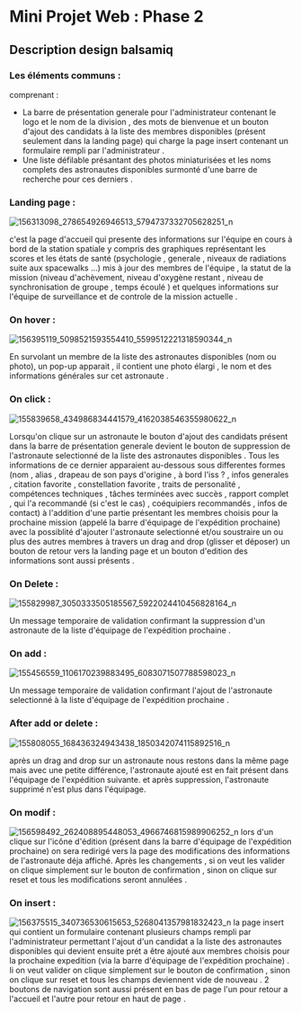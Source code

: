 # Mini Projet Web : Phase 2
## Description design balsamiq 

### Les éléments communs :

comprenant :<br>
*   La barre de présentation generale pour l'administrateur contenant le logo et le nom de la division , des mots de bienvenue et un bouton d'ajout des candidats à la liste des membres disponibles (présent seulement dans la landing page) qui charge la page insert contenant un formulaire rempli par l'administrateur .
*  Une liste défilable présantant des photos miniaturisées et les noms complets des astronautes disponibles surmonté d'une barre de recherche pour ces derniers . <br>


### Landing page :

![156313098_278654926946513_5794737332705628251_n](https://user-images.githubusercontent.com/78099799/109582480-8bc29880-7afe-11eb-9e8b-66f1b6521e5f.png)


c'est la page d'accueil qui presente des informations sur l'équipe en cours à bord de la station spatiale y compris des graphiques représentant les scores et les états de santé (psychologie , generale , niveaux de radiations suite aux spacewalks ...) mis à jour des membres de l'équipe , la statut de la mission (niveau d'achèvement, niveau d'oxygène restant , niveau de synchronisation de groupe , temps écoulé ) et quelques informations sur l'équipe de surveillance et de controle de la mission actuelle .


### On hover :

![156395119_5098521593554410_5599512221318590344_n](https://user-images.githubusercontent.com/78099799/109582570-ab59c100-7afe-11eb-9a6b-b7c496291654.png)


En survolant un membre de la liste des astronautes disponibles (nom ou photo), un pop-up apparait , il contient une photo élargi , le nom et des informations générales sur cet astronaute .

### On click :

![155839658_434986834441579_4162038546355980622_n](https://user-images.githubusercontent.com/78099799/109582604-bca2cd80-7afe-11eb-9afe-e445f42b3b93.png)

Lorsqu'on clique sur un astronaute le bouton d'ajout des candidats présent dans la barre de présentation generale devient le bouton de suppression de l'astronaute selectionné de la liste des astronautes disponibles . Tous les informations de ce dernier apparaient au-dessous sous differentes formes (nom , alias , drapeau de son pays d'origine , à bord l'iss ? , infos generales , citation favorite , constellation favorite , traits de personalité , compétences techniques , tâches terminées avec succès , rapport complet , qui l'a recommandé (si c'est le cas) , coéquipiers recommandés , infos de contact) à l'addition d'une partie présentant les membres choisis pour la prochaine mission (appelé la barre d'équipage de l'expédition prochaine) avec la possiblité d'ajouter l'astronaute selectionné et/ou soustraire un ou plus des autres membres à travers un drag and drop (glisser et déposer) un bouton de retour vers la landing page et un bouton d'edition des informations sont aussi présents .

### On Delete :
![155829987_3050333505185567_5922024410456828164_n](https://user-images.githubusercontent.com/78099799/109582676-da703280-7afe-11eb-98e2-131a6d88c2da.png)

Un message temporaire de validation confirmant la suppression d'un astronaute de la liste d'équipage de l'expédition prochaine .

### On add :
![155456559_1106170239883495_6083071507788598023_n](https://user-images.githubusercontent.com/78099799/109582717-ecea6c00-7afe-11eb-8611-0f088bb7e627.png)

Un message temporaire de validation confirmant l'ajout de l'astronaute selectionné à la liste d'équipage de l'expédition prochaine .

### After add or delete :
![155808055_168436324943438_1850342074115892516_n](https://user-images.githubusercontent.com/78099799/109582741-fd024b80-7afe-11eb-9541-9b23c1c62e05.png)

après un drag and drop sur un astronaute nous restons dans la même page mais avec une petite différence, l'astronaute ajouté est en fait présent dans l'équipage de l'expédition suivante. et après suppression, l'astronaute supprimé n'est plus dans l'équipage.

### On modif :
![156598492_262408895448053_4966746815989906252_n](https://user-images.githubusercontent.com/78099799/109582774-0d1a2b00-7aff-11eb-967b-bf9ae3b0e84b.png)
lors d'un clique sur l'icône d'édition (présent dans la barre d'équipage de l'expédition prochaine) on sera redirigé vers la page des modifications des informations de l'astronaute déja affiché. Après les changements , si on veut les valider on clique simplement sur le bouton de confirmation , sinon on clique sur reset et tous les modifications seront annulées .

### On insert : 
![156375515_340736530615653_5268041357981832423_n](https://user-images.githubusercontent.com/78099799/109582824-21f6be80-7aff-11eb-95f7-4a9557f388a9.png)
la page insert qui contient un formulaire contenant plusieurs champs rempli par l'administrateur permettant l'ajout d'un candidat a la liste des astronautes disponibles qui devient ensuite prét a être ajouté aux membres choisis pour la prochaine expedition (via la barre d'équipage de l'expédition prochaine) . Ii on veut valider on clique simplement sur le bouton de confirmation , sinon on clique sur reset et tous les champs deviennent vide de nouveau . 2 boutons de navigation sont aussi présent en bas de page l'un pour retour a l'accueil et l'autre pour retour en haut de page .
